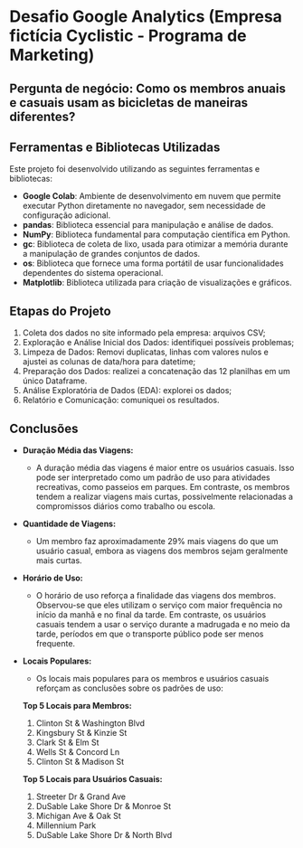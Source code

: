 # Desafio Google Analytics (Empresa fictícia Cyclistic - Programa de Marketing)
## Pergunta de negócio: Como os membros anuais e casuais usam as bicicletas de maneiras diferentes?

## Ferramentas e Bibliotecas Utilizadas

Este projeto foi desenvolvido utilizando as seguintes ferramentas e bibliotecas:

- **Google Colab**: Ambiente de desenvolvimento em nuvem que permite executar Python diretamente no navegador, sem necessidade de configuração adicional.
- **pandas**: Biblioteca essencial para manipulação e análise de dados.
- **NumPy**: Biblioteca fundamental para computação científica em Python.
- **gc**: Biblioteca de coleta de lixo, usada para otimizar a memória durante a manipulação de grandes conjuntos de dados.
- **os**: Biblioteca que fornece uma forma portátil de usar funcionalidades dependentes do sistema operacional.
- **Matplotlib**: Biblioteca utilizada para criação de visualizações e gráficos.

## Etapas do Projeto

1. Coleta dos dados no site informado pela empresa: arquivos CSV;
2. Exploração e Análise Inicial dos Dados: identifiquei possíveis problemas;
3. Limpeza de Dados: Removi duplicatas, linhas com valores nulos e ajustei as colunas de data/hora para datetime;
4. Preparação dos Dados: realizei a concatenação das 12 planilhas em um único Dataframe.
5. Análise Exploratória de Dados (EDA): explorei os dados;
6. Relatório e Comunicação: comuniquei os resultados.


## Conclusões

- **Duração Média das Viagens:**
  - A duração média das viagens é maior entre os usuários casuais. Isso pode ser interpretado como um padrão de uso para atividades recreativas, como passeios em parques. Em contraste, os membros tendem a realizar viagens mais curtas, possivelmente relacionadas a compromissos diários como trabalho ou escola.

- **Quantidade de Viagens:**
  - Um membro faz aproximadamente 29% mais viagens do que um usuário casual, embora as viagens dos membros sejam geralmente mais curtas.

- **Horário de Uso:**
  - O horário de uso reforça a finalidade das viagens dos membros. Observou-se que eles utilizam o serviço com maior frequência no início da manhã e no final da tarde. Em contraste, os usuários casuais tendem a usar o serviço durante a madrugada e no meio da tarde, períodos em que o transporte público pode ser menos frequente.

- **Locais Populares:**
  - Os locais mais populares para os membros e usuários casuais reforçam as conclusões sobre os padrões de uso:
  
  **Top 5 Locais para Membros:**
  1. Clinton St & Washington Blvd  
  2. Kingsbury St & Kinzie St        
  3. Clark St & Elm St             
  4. Wells St & Concord Ln          
  5. Clinton St & Madison St   

  **Top 5 Locais para Usuários Casuais:**
  1. Streeter Dr & Grand Ave             
  2. DuSable Lake Shore Dr & Monroe St     
  3. Michigan Ave & Oak St                 
  4. Millennium Park                       
  5. DuSable Lake Shore Dr & North Blvd  



